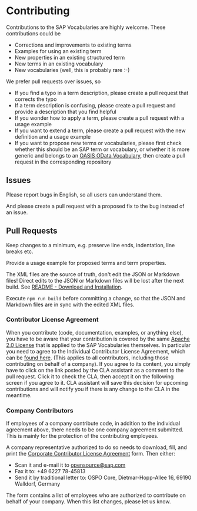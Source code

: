 # Contributing

Contributions to the SAP Vocabularies are highly welcome. These contributions could be
* Corrections and improvements to existing terms 
* Examples for using an existing term 
* New properties in an existing structured term
* New terms in an existing vocabulary
* New vocabularies (well, this is probably rare :-)

We prefer pull requests over issues, so 
* If you find a typo in a term description, please create a pull request that corrects the typo
* If a term description is confusing, please create a pull request and provide a description that you find helpful
* If you wonder how to apply a term, please create a pull request with a usage example
* If you want to extend a term, please create a pull request with the new definition and a usage example
* If you want to propose new terms or vocabularies, please first check whether this should be an SAP term or vocabulary, or whether it is more generic and belongs to an [OASIS OData Vocabulary](https://github.com/oasis-tcs/odata-vocabularies), then create a pull request in the corresponding repository


## Issues

Please report bugs in English, so all users can understand them. 

And please create a pull request with a proposed fix to the bug instead of an issue.


## Pull Requests

Keep changes to a minimum, e.g. preserve line ends, indentation, line breaks etc.

Provide a usage example for proposed terms and term properties.

The XML files are the source of truth, don't edit the JSON or Markdown files! Direct edits to the JSON or Markdown files will be lost after the next build. See [README - Download and Installation](README.md#download-and-installation).

Execute `npm run build` before committing a change, so that the JSON and Markdown files are in sync with the edited XML files.


### Contributor License Agreement

When you contribute (code, documentation, examples, or anything else), you have to be aware that your contribution is covered by the same [Apache 2.0 License](LICENSE) that is applied to the SAP Vocabularies themselves.
In particular you need to agree to the Individual Contributor License Agreement,
which can be [found here](https://gist.github.com/CLAassistant/bd1ea8ec8aa0357414e8).
(This applies to all contributors, including those contributing on behalf of a company). If you agree to its content, you simply have to click on the link posted by the CLA assistant as a comment to the pull request. Click it to check the CLA, then accept it on the following screen if you agree to it. CLA assistant will save this decision for upcoming contributions and will notify you if there is any change to the CLA in the meantime.


### Company Contributors

If employees of a company contribute code, in addition to the individual agreement above, there needs to be one company agreement submitted. This is mainly for the protection of the contributing employees.

A company representative authorized to do so needs to download, fill, and print the [Corporate Contributor License Agreement](docs/SAP%20CCLA.pdf) form. Then either:

* Scan it and e-mail it to opensource@sap.com
* Fax it to: +49 6227 78-45813
* Send it by traditional letter to: OSPO Core, Dietmar-Hopp-Allee 16, 69190 Walldorf, Germany

The form contains a list of employees who are authorized to contribute on behalf of your company. When this list changes, please let us know.
